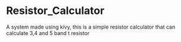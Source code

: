 # Resistor_Calculator
A system made using kivy, this is a simple resistor calculator that can calculate 3,4 and 5 band t resistor
